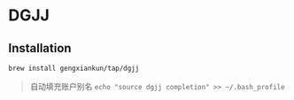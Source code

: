 # DGJJ

## Installation
```bash
brew install gengxiankun/tap/dgjj
```
> 自动填充账户别名
> `echo "source dgjj completion" >> ~/.bash_profile`
